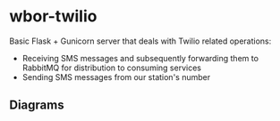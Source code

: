 # wbor-twilio

Basic Flask + Gunicorn server that deals with Twilio related operations:

- Receiving SMS messages and subsequently forwarding them to RabbitMQ for distribution to consuming services
- Sending SMS messages from our station's number

## Diagrams
